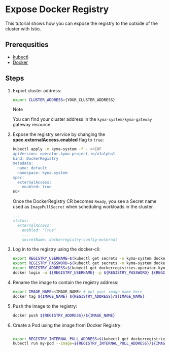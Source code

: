 # Expose Docker Registry

This tutorial shows how you can expose the registry to the outside of the cluster with Istio.

## Prerequsities

* [kubectl](https://kubernetes.io/docs/tasks/tools/)
* [Docker](https://www.docker.com/)

## Steps

1. Export cluster address:

    ```bash
    export CLUSTER_ADDRESS={YOUR_CLUSTER_ADDRESS}
    ```

    > [!NOTE]
    > You can find your cluster address in the `kyma-system/kyma-gateway` gateway resource.

2. Expose the registry service by changing the **spec.externalAccess.enabled** flag to `true`:

    ```bash
    kubectl apply -n kyma-system -f - <<EOF
    apiVersion: operator.kyma-project.io/v1alpha1
    kind: DockerRegistry
    metadata:
      name: default
      namespace: kyma-system
    spec:
      externalAccess:
        enabled: true
    EOF
    ```

   Once the DockerRegistry CR becomes `Ready`, you see a Secret name used as `ImagePullSecret` when scheduling workloads in the cluster.

    ```yaml
    ...
    status:
      externalAccess:
        enabled: "True"
        ...
        secretName: dockerregistry-config-external
    ```

3. Log in to the registry using the docker-cli:

    ```bash
    export REGISTRY_USERNAME=$(kubectl get secrets -n kyma-system dockerregistry-config-external -o jsonpath={.data.username} | base64 -d)
    export REGISTRY_PASSWORD=$(kubectl get secrets -n kyma-system dockerregistry-config-external -o jsonpath={.data.password} | base64 -d)
    export REGISTRY_ADDRESS=$(kubectl get dockerregistries.operator.kyma-project.io -n kyma-system default -ojsonpath={.status.externalAccess.pushAddress})
    docker login -u ${REGISTRY_USERNAME} -p ${REGISTRY_PASSWORD} ${REGISTRY_ADDRESS}
    ```

4. Rename the image to contain the registry address:

    ```bash
    export IMAGE_NAME=<IMAGE_NAME> # put your image name here
    docker tag ${IMAGE_NAME} ${REGISTRY_ADDRESS}/${IMAGE_NAME}
    ```

5. Push the image to the registry:

    ```bash
    docker push ${REGISTRY_ADDRESS}/${IMAGE_NAME}
    ```

6. Create a Pod using the image from Docker Registry:

    ```bash

    export REGISTRY_INTERNAL_PULL_ADDRESS=$(kubectl get dockerregistries.operator.kyma-project.io -n kyma-system default -ojsonpath={.status.internalAccess.pullAddress})
    kubectl run my-pod --image=${REGISTRY_INTERNAL_PULL_ADDRESS}/${IMAGE_NAME} --overrides='{ "spec": { "imagePullSecrets": [ { "name": "dockerregistry-config" } ] } }'
    ```
